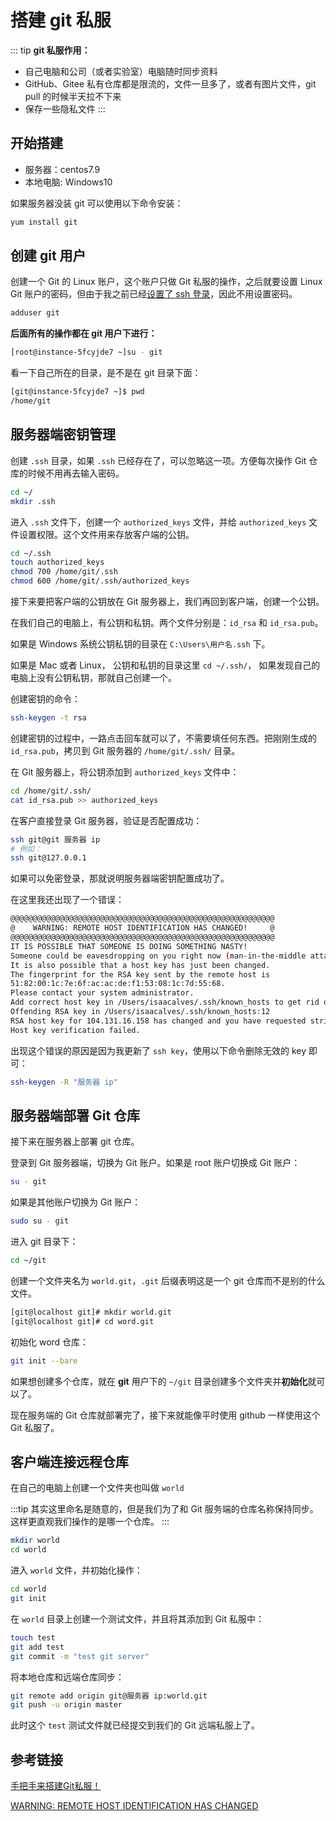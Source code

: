 # 搭建 git 私服

::: tip
**git 私服作用：**
* 自己电脑和公司（或者实验室）电脑随时同步资料
* GitHub、Gitee 私有仓库都是限流的，文件一旦多了，或者有图片文件，git pull 的时候半天拉不下来
* 保存一些隐私文件
:::

## 开始搭建

* 服务器：centos7.9
* 本地电脑: Windows10

如果服务器没装 git 可以使用以下命令安装：

```bash
yum install git
```
## 创建 git 用户

创建一个 Git 的 Linux 账户，这个账户只做 Git 私服的操作，之后就要设置 Linux Git 账户的密码，但由于我之前已经[设置了 ssh 登录](设置%20ssh%20密钥登录.md)，因此不用设置密码。

```bash
adduser git
```

**后面所有的操作都在 git 用户下进行：**

```bash
[root@instance-5fcyjde7 ~]su - git
```

看一下自己所在的目录，是不是在 git 目录下面：

```bash
[git@instance-5fcyjde7 ~]$ pwd
/home/git
```

## 服务器端密钥管理

创建 `.ssh` 目录，如果 `.ssh` 已经存在了，可以忽略这一项。方便每次操作 Git 仓库的时候不用再去输入密码。

```bash
cd ~/
mkdir .ssh
```

进入 `.ssh` 文件下，创建一个 `authorized_keys` 文件，并给 `authorized_keys` 文件设置权限。这个文件用来存放客户端的公钥。

```bash
cd ~/.ssh
touch authorized_keys
chmod 700 /home/git/.ssh
chmod 600 /home/git/.ssh/authorized_keys
```

接下来要把客户端的公钥放在 Git 服务器上，我们再回到客户端，创建一个公钥。

在我们自己的电脑上，有公钥和私钥。两个文件分别是：`id_rsa` 和 `id_rsa.pub`。

如果是 Windows 系统公钥私钥的目录在 `C:\Users\用户名.ssh` 下。

如果是 Mac 或者 Linux， 公钥和私钥的目录这里 `cd ~/.ssh/`， 如果发现自己的电脑上没有公钥私钥，那就自己创建一个。

创建密钥的命令：

```bash
ssh-keygen -t rsa
```

创建密钥的过程中，一路点击回车就可以了，不需要填任何东西。把刚刚生成的 `id_rsa.pub`，拷贝到 Git 服务器的 `/home/git/.ssh/` 目录。

在 Git 服务器上，将公钥添加到 `authorized_keys` 文件中：

```bash
cd /home/git/.ssh/
cat id_rsa.pub >> authorized_keys
```

在客户直接登录 Git 服务器，验证是否配置成功：

```bash
ssh git@git 服务器 ip
# 例如：
ssh git@127.0.0.1
```

如果可以免密登录，那就说明服务器端密钥配置成功了。

在这里我还出现了一个错误：

```bash
@@@@@@@@@@@@@@@@@@@@@@@@@@@@@@@@@@@@@@@@@@@@@@@@@@@@@@@@@@@
@    WARNING: REMOTE HOST IDENTIFICATION HAS CHANGED!     @
@@@@@@@@@@@@@@@@@@@@@@@@@@@@@@@@@@@@@@@@@@@@@@@@@@@@@@@@@@@
IT IS POSSIBLE THAT SOMEONE IS DOING SOMETHING NASTY!
Someone could be eavesdropping on you right now (man-in-the-middle attack)!
It is also possible that a host key has just been changed.
The fingerprint for the RSA key sent by the remote host is
51:82:00:1c:7e:6f:ac:ac:de:f1:53:08:1c:7d:55:68.
Please contact your system administrator.
Add correct host key in /Users/isaacalves/.ssh/known_hosts to get rid of this message.
Offending RSA key in /Users/isaacalves/.ssh/known_hosts:12
RSA host key for 104.131.16.158 has changed and you have requested strict checking.
Host key verification failed.
```

出现这个错误的原因是因为我更新了 `ssh key`，使用以下命令删除无效的 key 即可：

```bash
ssh-keygen -R "服务器 ip"
```

## 服务器端部署 Git 仓库

接下来在服务器上部署 git 仓库。

登录到 Git 服务器端，切换为 Git 账户。如果是 root 账户切换成 Git 账户：

```bash
su - git
```

如果是其他账户切换为 Git 账户：

```bash
sudo su - git
```

进入 git 目录下：

```bash
cd ~/git
```

创建一个文件夹名为 `world.git`，`.git` 后缀表明这是一个 git 仓库而不是别的什么文件。

```bash
[git@localhost git]# mkdir world.git
[git@localhost git]# cd word.git
```

初始化 word 仓库：

```bash
git init --bare
```

如果想创建多个仓库，就在 **git** 用户下的 `~/git` 目录创建多个文件夹并**初始化**就可以了。

现在服务端的 Git 仓库就部署完了，接下来就能像平时使用 github 一样使用这个 Git 私服了。

## 客户端连接远程仓库

在自己的电脑上创建一个文件夹也叫做 `world`

:::tip
其实这里命名是随意的，但是我们为了和 Git 服务端的仓库名称保持同步。这样更直观我们操作的是哪一个仓库。
:::

```bash
mkdir world
cd world
```

进入 `world` 文件，并初始化操作：

```bash
cd world
git init
```

在 `world` 目录上创建一个测试文件，并且将其添加到 Git 私服中：

```bash
touch test
git add test
git commit -m "test git server"
```

将本地仓库和远端仓库同步：

```bash
git remote add origin git@服务器 ip:world.git
git push -u origin master
```

此时这个 `test` 测试文件就已经提交到我们的 Git 远端私服上了。

## 参考链接

[手把手来搭建Git私服！](https://mp.weixin.qq.com/s/8m5zK29sX0D9NM_YB8KDNQ)

[WARNING: REMOTE HOST IDENTIFICATION HAS CHANGED](https://www.digitalocean.com/community/questions/warning-remote-host-identification-has-changed)